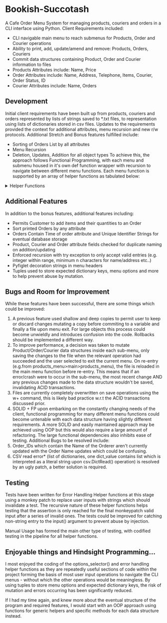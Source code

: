 # Bookish-Succotash
A Cafe Order Menu System for managing products, couriers and orders in a CLI interface using Python.
Client Requirements included:
- CLI navigable main menu to reach submenus for Products, Order and Courier operations
- Ability to print, add, update/amend and remove: Products, Orders, Couriers
- Commit data structures containing Product, Order and Courier information to files
- Products Attributes include: Name, Price
- Order Attributes include: Name, Address, Telephone, Items, Courier, Order Status, ID
- Courier Attributes include: Name, Orders

## Development
Initial client requirements have been built up from products, couriers and orders represented by lists of strings saved to *.txt files, to representation using lists of dictionaries stored in csv files. Updates to the requirements provided the context for additional attributes, menu recursion and new r/w protocols. Additional Stretch and Bonus features fulfilled include:
- Sorting of Orders List by all attributes
- Menu Recursion
- Deletion, Updates, Addition for all object types
To achieve this, the approach follows Functional Programming, with each menu and submenu housed in it's own def function wrapper with recursion to navigate between different menu functions.
Each menu function is supported by an array of helper functions as tabulated below:
<details>
<summary>Helper Functions</summary>

|  Name  | Purpose |Functionality |
|:------:|:-------:|:------------:|
|options_selector| Input Helper |List passed to function and printed with corresponding indices, returns user input to select corresponding option desired|
|get_non_neg_int| Error handling | user input function to restrict input to non-negative integers for use with options selection |
|get_non_neg_float| Error handling | user input function to restrict input to non-negative floats for e.g. Product price assignment |
|get_min_length_string| Error handling | user input function to restrict input strings within specified length ranges for e.g. Telephone no. and to avoid empty fields |
|save_list_of_dicts_to_csv| File handling | save list of dictionaries to CSV |
|read_list_of_dicts_from_csv| File handling | open and read list of dictionaries from CSV |
|string_representation_of_list_to_list| Read handling | Converts string representation of list to list object (workaround for CSV list of dictionary)* |
|make_string_unique| Duplicate Key avoidance | Returns a unique string by underscore and padded zeros ("_001") if string already exists in a given list |
|cafe_header| Decoration Helper | clears terminal and re-prints Cafe Welcome Message for use at all menu/sub-menu operations |
|print_list_of_dicts| Decoration Helper | Formatted Printing of a list of dictionaries using the Tabulate Module |
</details>

## Additional Features
In addition to the bonus features, additional features including:
- Permits Customer to add items and their quantities to an Order
- Sort printed Orders by any attribute
- Orders Contain Time of order attribute and Unique Identifier Strings for eventual database storage
- Product, Courier and Order attribute fields checked for duplicate naming on addition/updating
- Enforced recursion with try exception to only accept valid entries (e.g. integer within range, minimum n characters for name/address etc..)
- Pyfiglet decoration strings in menu headers
- Tuples used to store expected dictionary keys, menu options and more to help prevent abuse by mutation.
## Bugs and Room for Improvement
While these features have been successful, there are some things which could be improved:
1. A previous feature used shallow and deep copies to permit user to keep or discard changes mutating a copy before commiting to a variable and finally a file upon menu exit. For large objects this process could become unwieldly and introduces confusion into the code. Rollbacks should be implemented a different way.
2. To improve performance, a decision was taken to mutate Product/Order/Courier data structures inside each sub-menu, only saving the changes to the file when the relevant operation had succeeded and the user selected to exit the current menu. On re-entry (e.g.from products_menu>main>products_menu), the file is reloaded in the main menu function before re-entry. This means that if an error/crash were to occur in the sub-menu, the most recent change AND any previous changes made to the data structure wouldn't be saved, invalidating ACID transactions. 
3. Files are currently completely overwritten on save operations using the w+ command, this is likely bad practice w.r.t the ACID transactions discussed prior.
4. SOLID + FP upon embarking on the constantly changing needs of the client, functional programming for many different menu functions could become untenable with each data structure having slightly different requirements. A more SOLID and easily maintained approach may be achieved using OOP but this would also require a large amount of refactoring. The large functional dependencies also inhibits ease of testing.
Additional Bugs to be resolved include:
1. Order_IDs which contain the Name of the Orderer aren't currently updated with the Order Name updates which could be confusing.
2. CSV read error* (list of dictionaries, one dict_value contains list which is interpreted as a literal string upon csv.DictRead() operation) is resolved by an ugly patch, a better solution is required. 

## Testing
Tests have been written for Error Handling Helper functions at this stage using a monkey patch to replace user inputs with strings which should invalidate a test. The recursive nature of these helper functions helps testing that the assertion is only reached for the final monkeypatch valid input after a series of invalid ones. The tests could be improved for catching non-string entry to the input() argument to prevent abuse by injection. 

Manual Usage has formed the main other type of testing, with codified testing in the pipeline for all helper functions.
## Enjoyable things and Hindsight Programming...
I most enjoyed the coding of the options_selector() and error handling helper functions as they are repeatedly useful sections of code within the project forming the basis of most user input operations to navigate the CLI menus - without which the other operations would be meaningless. By using tuples to store menu options and expected dictionary keys, the risk of mutation and errors occurring has been significantly reduced.

If I had my time again, and knew more about the eventual structure of the program and required features, I would start with an OOP approach using functions for generic helpers and specific methods for each data structure instead.